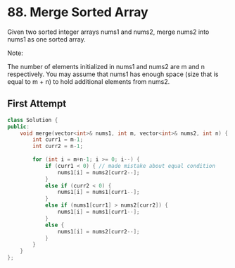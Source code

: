 # 88. Merge Sorted Array

Given two sorted integer arrays nums1 and nums2, merge nums2 into nums1 as one sorted array.

Note:

The number of elements initialized in nums1 and nums2 are m and n respectively.
You may assume that nums1 has enough space (size that is equal to m + n) to hold additional elements from nums2.

## First Attempt

```c++
class Solution {
public:
    void merge(vector<int>& nums1, int m, vector<int>& nums2, int n) {
        int curr1 = m-1;
        int curr2 = n-1;
        
        for (int i = m+n-1; i >= 0; i--) {
            if (curr1 < 0) { // made mistake about equal condition
                nums1[i] = nums2[curr2--];
            }   
            else if (curr2 < 0) {
                nums1[i] = nums1[curr1--];
            }
            else if (nums1[curr1] > nums2[curr2]) {
                nums1[i] = nums1[curr1--];
            }
            else {
                nums1[i] = nums2[curr2--];
            }
        }
    }
};
```